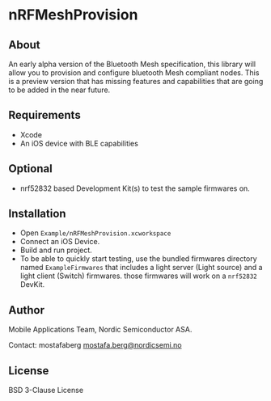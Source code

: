 # nRFMeshProvision

## About

An early alpha version of the Bluetooth Mesh specification, this library will allow you to provision and configure bluetooth Mesh compliant nodes.
This is a preview version that has missing features and capabilities that are going to be added in the near future. 

## Requirements

* Xcode
* An iOS device with BLE capabilities

## Optional

* nrf52832 based Development Kit(s) to test the sample firmwares on.

## Installation

* Open `Example/nRFMeshProvision.xcworkspace`
* Connect an iOS Device.
* Build and run project.
* To be able to quickly start testing, use the bundled firmwares directory named `ExampleFirmwares` that includes a light server (Light source) and a light client (Switch) firmwares. those firmwares will work on a `nrf52832` DevKit.

## Author

Mobile Applications Team, Nordic Semiconductor ASA.

Contact: mostafaberg <mostafa.berg@nordicsemi.no>

## License

BSD 3-Clause License 
